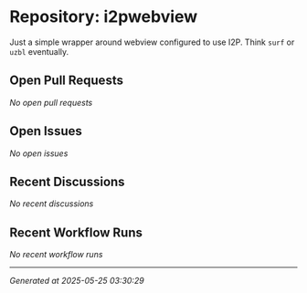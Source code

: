 # Repository: i2pwebview

Just a simple wrapper around webview configured to use I2P. Think `surf` or `uzbl` eventually.

## Open Pull Requests


*No open pull requests*


## Open Issues


*No open issues*


## Recent Discussions


*No recent discussions*


## Recent Workflow Runs


*No recent workflow runs*


---
*Generated at 2025-05-25 03:30:29*
